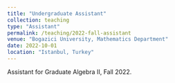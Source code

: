 ```yaml
---
title: "Undergraduate Assistant"
collection: teaching
type: "Assistant"
permalink: /teaching/2022-fall-assistant
venue: "Bogazici University, Mathematics Department"
date: 2022-10-01
location: "Istanbul, Turkey"
---
```


Assistant for Graduate Algebra II, Fall 2022.